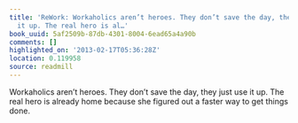 ```yaml
---
title: 'ReWork: Workaholics aren’t heroes. They don’t save the day, they just use
  it up. The real hero is al…'
book_uuid: 5af2509b-87db-4301-8004-6ead65a4a90b
comments: []
highlighted_on: '2013-02-17T05:36:28Z'
location: 0.119958
source: readmill
---
```


Workaholics aren’t heroes. They don’t save the day, they just use it up. The real hero is already home because she figured out a faster way to get things done.